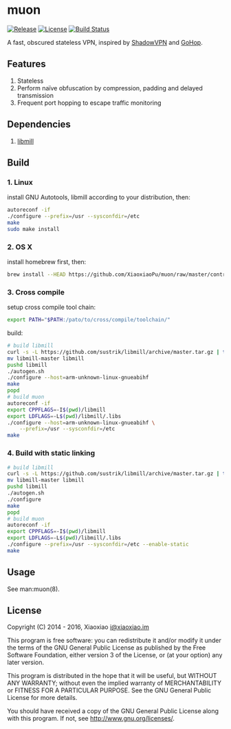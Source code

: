 # muon #

[![Release](https://api.xiaoxiao.im/badge/github/release/XiaoxiaoPu/muon.svg)](https://github.com/XiaoxiaoPu/muon/releases/latest)
[![License](https://api.xiaoxiao.im/badge/badge/license-GPL%203-blue.svg)](https://www.gnu.org/licenses/gpl.html)
[![Build Status](https://ci.xiaoxiao.im/buildStatus/icon?job=muon)](https://ci.xiaoxiao.im/job/muon)

A fast, obscured stateless VPN, inspired by [ShadowVPN](https://github.com/clowwindy/ShadowVPN) and [GoHop](https://github.com/bigeagle/gohop).

## Features ##

1. Stateless
2. Perform naïve obfuscation by compression, padding and delayed transmission
3. Frequent port hopping to escape traffic monitoring


## Dependencies ##

1. [libmill](http://libmill.org/)


## Build ##

### 1. Linux ###

install GNU Autotools, libmill according to your distribution, then:

```bash
autoreconf -if
./configure --prefix=/usr --sysconfdir=/etc
make
sudo make install
```

### 2. OS X ###

install homebrew first, then:

```bash
brew install --HEAD https://github.com/XiaoxiaoPu/muon/raw/master/contrib/homebrew/muon.rb
```

### 3. Cross compile ###

setup cross compile tool chain:

```bash
export PATH="$PATH:/pato/to/cross/compile/toolchain/"
```

build:

```bash
# build libmill
curl -s -L https://github.com/sustrik/libmill/archive/master.tar.gz | tar -zxf -
mv libmill-master libmill
pushd libmill
./autogen.sh
./configure --host=arm-unknown-linux-gnueabihf
make
popd
# build muon
autoreconf -if
export CPPFLAGS=-I$(pwd)/libmill
export LDFLAGS=-L$(pwd)/libmill/.libs
./configure --host=arm-unknown-linux-gnueabihf \
    --prefix=/usr --sysconfdir=/etc
make
```


### 4. Build with static linking ###

```bash
# build libmill
curl -s -L https://github.com/sustrik/libmill/archive/master.tar.gz | tar -zxf -
mv libmill-master libmill
pushd libmill
./autogen.sh
./configure
make
popd
# build muon
autoreconf -if
export CPPFLAGS=-I$(pwd)/libmill
export LDFLAGS=-L$(pwd)/libmill/.libs
./configure --prefix=/usr --sysconfdir=/etc --enable-static
make
```


## Usage ##

See man:muon(8).


## License ##

Copyright (C) 2014 - 2016, Xiaoxiao <i@xiaoxiao.im>

This program is free software: you can redistribute it and/or modify
it under the terms of the GNU General Public License as published by
the Free Software Foundation, either version 3 of the License, or
(at your option) any later version.

This program is distributed in the hope that it will be useful,
but WITHOUT ANY WARRANTY; without even the implied warranty of
MERCHANTABILITY or FITNESS FOR A PARTICULAR PURPOSE.  See the
GNU General Public License for more details.

You should have received a copy of the GNU General Public License
along with this program. If not, see <http://www.gnu.org/licenses/>.
